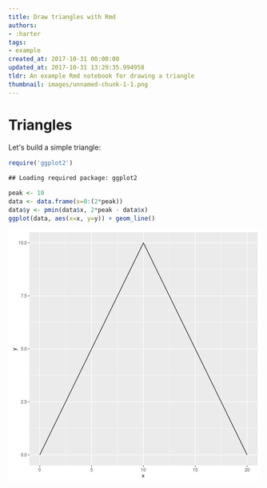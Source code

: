 ```yaml
---
title: Draw triangles with Rmd
authors:
- :harter
tags:
- example
created_at: 2017-10-31 00:00:00
updated_at: 2017-10-31 13:29:35.994958
tldr: An example Rmd notebook for drawing a triangle
thumbnail: images/unnamed-chunk-1-1.png
---
```

# Triangles

Let's build a simple triangle:


```r
require('ggplot2')
```

```
## Loading required package: ggplot2
```

```r
peak <- 10
data <- data.frame(x=0:(2*peak))
data$y <- pmin(data$x, 2*peak - data$x)
ggplot(data, aes(x=x, y=y)) + geom_line()
```

![plot of chunk unnamed-chunk-1](images/unnamed-chunk-1-1.png)
